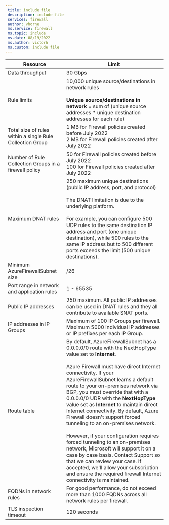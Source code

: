 ```yaml
---
 title: include file
 description: include file
 services: firewall
 author: vhorne
 ms.service: firewall
 ms.topic: include
 ms.date: 08/19/2022
 ms.author: victorh
 ms.custom: include file
---
```


| Resource | Limit |
| --- | --- |
| Data throughput |30 Gbps|
|Rule limits|10,000 unique source/destinations in network rules <br><br> **Unique source/destinations in network** = sum of (unique source addresses * unique destination addresses for each rule)|
|Total size of rules within a single Rule Collection Group| 1 MB for Firewall policies created before July 2022<br>2 MB for Firewall policies created after July 2022|
|Number of Rule Collection Groups in a firewall policy|50 for Firewall policies created before July 2022<br>100 for Firewall policies created after July 2022|
|Maximum DNAT rules|250 maximum unique destinations (public IP address, port, and protocol)<br><br> The DNAT limitation is due to the underlying platform.<br><br>For example, you can configure 500 UDP rules to the same destination IP address and port (one unique destination), while 500 rules to the same IP address but to 500 different ports exceeds the limit (500 unique destinations).|
|Minimum AzureFirewallSubnet size |/26|
|Port range in network and application rules|1 - 65535|
|Public IP addresses|250 maximum. All public IP addresses can be used in DNAT rules and they all contribute to available SNAT ports.|
|IP addresses in IP Groups|Maximum of 100 IP Groups per firewall.<br>Maximum 5000 individual IP addresses or IP prefixes per each IP Group.
|Route table|By default, AzureFirewallSubnet has a 0.0.0.0/0 route with the NextHopType value set to **Internet**.<br><br>Azure Firewall must have direct Internet connectivity. If your AzureFirewallSubnet learns a default route to your on-premises network via BGP, you must override that with a 0.0.0.0/0 UDR with the **NextHopType** value set as **Internet** to maintain direct Internet connectivity. By default, Azure Firewall doesn't support forced tunneling to an on-premises network.<br><br>However, if your configuration requires forced tunneling to an on-premises network, Microsoft will support it on a case by case basis. Contact Support so that we can review your case. If accepted, we'll allow your subscription and ensure the required firewall Internet connectivity is maintained.|
|FQDNs in network rules|For good performance, do not exceed more than 1000 FQDNs across all network rules per firewall.|
|TLS inspection timeout|120 seconds|
